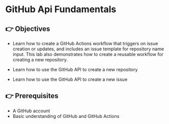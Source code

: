 # GitHub Api Fundamentals

## 👉 Objectives

- Learn how to create a GitHub Actions workflow that triggers on issue creation or updates, and includes an issue template for repository name input. This lab also demonstrates how to create a reusable workflow for creating a new repository.

 - Learn how to use the GitHub API to create a new repository
 - Learn how to use the GitHub API to create a new issue


## 👉 Prerequisites

- A GitHub account
- Basic understanding of GitHub and GitHub Actions
